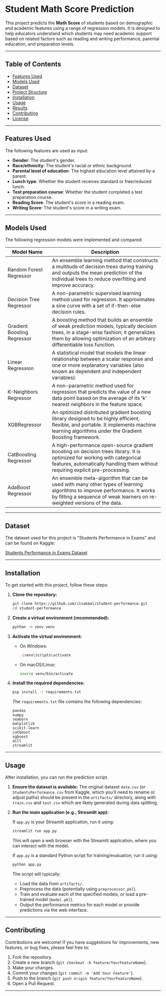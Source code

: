 # Student Math Score Prediction

This project predicts the **Math Score** of students based on demographic and academic features using a range of regression models. It is designed to help educators understand which students may need academic support based on related factors such as reading and writing performance, parental education, and preparation levels.

---

## Table of Contents

- [Features Used](#features-used)
- [Models Used](#models-used)
- [Dataset](#dataset)
- [Project Structure](#project-structure)
- [Installation](#installation)
- [Usage](#usage)
- [Results](#results)
- [Contributing](#contributing)
- [License](#license)

---

## Features Used

The following features are used as input:

- **Gender**: The student's gender.
- **Race/ethnicity**: The student's racial or ethnic background.
- **Parental level of education**: The highest education level attained by a parent.
- **Lunch type**: Whether the student receives standard or free/reduced lunch.
- **Test preparation course**: Whether the student completed a test preparation course.
- **Reading Score**: The student's score in a reading exam.
- **Writing Score**: The student's score in a writing exam.

---

## Models Used

The following regression models were implemented and compared:

| Model Name                | Description                                                 |
|---------------------------|--------------------------------------------------------------|
| Random Forest Regressor   | An ensemble learning method that constructs a multitude of decision trees during training and outputs the mean prediction of the individual trees to reduce overfitting and improve accuracy. |
| Decision Tree Regressor   | A non-parametric supervised learning method used for regression. It approximates a sine curve with a set of if-then-else decision rules. |
| Gradient Boosting Regressor | A boosting method that builds an ensemble of weak prediction models, typically decision trees, in a stage-wise fashion; it generalizes them by allowing optimization of an arbitrary differentiable loss function. |
| Linear Regression         | A statistical model that models the linear relationship between a scalar response and one or more explanatory variables (also known as dependent and independent variables). |
| K-Neighbors Regressor     | A non-parametric method used for regression that predicts the value of a new data point based on the average of its 'k' nearest neighbors in the feature space. |
| XGBRegressor              | An optimized distributed gradient boosting library designed to be highly efficient, flexible, and portable. It implements machine learning algorithms under the Gradient Boosting framework. |
| CatBoosting Regressor     | A high-performance open-source gradient boosting on decision trees library. It is optimized for working with categorical features, automatically handling them without requiring explicit pre-processing. |
| AdaBoost Regressor        | An ensemble meta-algorithm that can be used with many other types of learning algorithms to improve performance. It works by fitting a sequence of weak learners on re-weighted versions of the data. |

---

## Dataset

The dataset used for this project is "Students Performance in Exams" and can be found on Kaggle:

[Students Performance in Exams Dataset](https://www.kaggle.com/datasets/spscientist/students-performance-in-exams?datasetId=74977)

---
## Installation

To get started with this project, follow these steps:

1.  **Clone the repository:**

    ```bash
    git clone https://github.com/itsakmal/student-performance.git
    cd student-performance
    ```

2.  **Create a virtual environment (recommended):**

    ```bash
    python -m venv venv
    ```

3.  **Activate the virtual environment:**

    * On Windows:
        ```bash
        .\venv\Scripts\activate
        ```
    * On macOS/Linux:
        ```bash
        source venv/bin/activate
        ```

4.  **Install the required dependencies:**

    ```bash
    pip install -r requirements.txt
    ```

    The `requirements.txt` file contains the following dependencies:
    ```
    pandas
    numpy
    seaborn
    matplotlib
    scikit-learn
    catboost
    xgboost
    dill
    streamlit
    ```

---

## Usage

After installation, you can run the prediction script.

1.  **Ensure the dataset is available:**
    The original dataset `data.csv` (or `StudentsPerformance.csv` from Kaggle, which you'll need to rename or adjust paths) should be present in the `artifacts/` directory, along with `train.csv` and `test.csv` which are likely generated during data splitting.

2.  **Run the main application (e.g., Streamlit app):**

    If `app.py` is your Streamlit application, run it using:
    ```bash
    streamlit run app.py
    ```

    This will open a web browser with the Streamlit application, where you can interact with the model.

    If `app.py` is a standard Python script for training/evaluation, run it using:
    ```bash
    python app.py
    ```

    The script will typically:
    * Load the data from `artifacts/`.
    * Preprocess the data (potentially using `preprocessor.pkl`).
    * Train and evaluate each of the specified models, or load a pre-trained model (`model.pkl`).
    * Output the performance metrics for each model or provide predictions via the web interface.

---

## Contributing

Contributions are welcome! If you have suggestions for improvements, new features, or bug fixes, please feel free to:

1.  Fork the repository.
2.  Create a new branch (`git checkout -b feature/YourFeatureName`).
3.  Make your changes.
4.  Commit your changes (`git commit -m 'Add Your Feature'`).
5.  Push to the branch (`git push origin feature/YourFeatureName`).
6.  Open a Pull Request.

---
